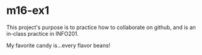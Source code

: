 # m16-ex1

This project's purpose is to practice how to collaborate on github, and is an in-class practice in INFO201. 

My favorite candy is...every flavor beans! 